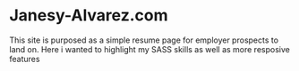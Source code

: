 # Janesy-Alvarez.com

This site is purposed as a simple resume page for employer prospects to land on.
Here i wanted to highlight my SASS skills as well as more resposive features
